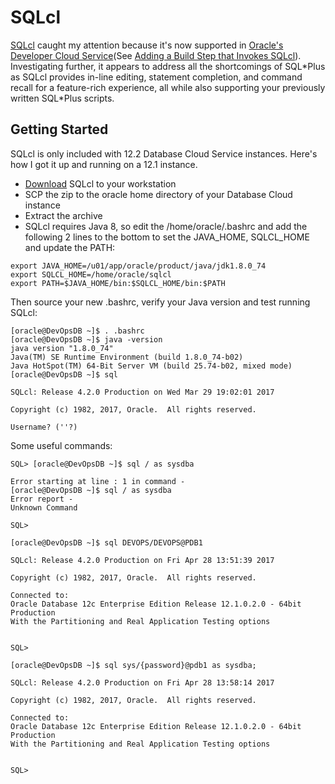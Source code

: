 # SQLcl

[SQLcl](http://www.oracle.com/technetwork/developer-tools/sqlcl/overview/index.html) caught my attention because it's now supported in [Oracle's Developer Cloud Service](https://cloud.oracle.com/developer_service)(See [Adding a Build Step that Invokes SQLcl](http://docs.oracle.com/en/cloud/paas/developer-cloud/csdcs/managing-project-jobs-and-builds-oracle-developer-cloud-service.html#GUID-9D31DDA7-2EB8-496E-9228-2588F636CE84)). Investigating further, it appears to address all the shortcomings of SQL\*Plus as SQLcl provides in-line editing, statement completion, and command recall for a feature-rich experience, all while also supporting your previously written SQL*Plus scripts. 

## Getting Started
SQLcl is only included with 12.2 Database Cloud Service instances. Here's how I got it up and running on a 12.1 instance.
- [Download](http://www.oracle.com/technetwork/developer-tools/sqlcl/downloads/index.html) SQLcl to your workstation
- SCP the zip to the oracle home directory of your Database Cloud instance
- Extract the archive
- SQLcl requires Java 8, so edit the /home/oracle/.bashrc and add the following 2 lines to the bottom to set the JAVA_HOME, SQLCL_HOME and update the PATH:
```
export JAVA_HOME=/u01/app/oracle/product/java/jdk1.8.0_74
export SQLCL_HOME=/home/oracle/sqlcl
export PATH=$JAVA_HOME/bin:$SQLCL_HOME/bin:$PATH

```
Then source your new .bashrc, verify your Java version and test running SQLcl:
```
[oracle@DevOpsDB ~]$ . .bashrc
[oracle@DevOpsDB ~]$ java -version
java version "1.8.0_74"
Java(TM) SE Runtime Environment (build 1.8.0_74-b02)
Java HotSpot(TM) 64-Bit Server VM (build 25.74-b02, mixed mode)
[oracle@DevOpsDB ~]$ sql

SQLcl: Release 4.2.0 Production on Wed Mar 29 19:02:01 2017

Copyright (c) 1982, 2017, Oracle.  All rights reserved.

Username? (''?)

```
Some useful commands:


```
SQL> [oracle@DevOpsDB ~]$ sql / as sysdba

Error starting at line : 1 in command -
[oracle@DevOpsDB ~]$ sql / as sysdba
Error report -
Unknown Command

SQL>
```

```
[oracle@DevOpsDB ~]$ sql DEVOPS/DEVOPS@PDB1

SQLcl: Release 4.2.0 Production on Fri Apr 28 13:51:39 2017

Copyright (c) 1982, 2017, Oracle.  All rights reserved.

Connected to:
Oracle Database 12c Enterprise Edition Release 12.1.0.2.0 - 64bit Production
With the Partitioning and Real Application Testing options


SQL> 
```

```
[oracle@DevOpsDB ~]$ sql sys/{password}@pdb1 as sysdba;

SQLcl: Release 4.2.0 Production on Fri Apr 28 13:58:14 2017

Copyright (c) 1982, 2017, Oracle.  All rights reserved.

Connected to:
Oracle Database 12c Enterprise Edition Release 12.1.0.2.0 - 64bit Production
With the Partitioning and Real Application Testing options


SQL>
```